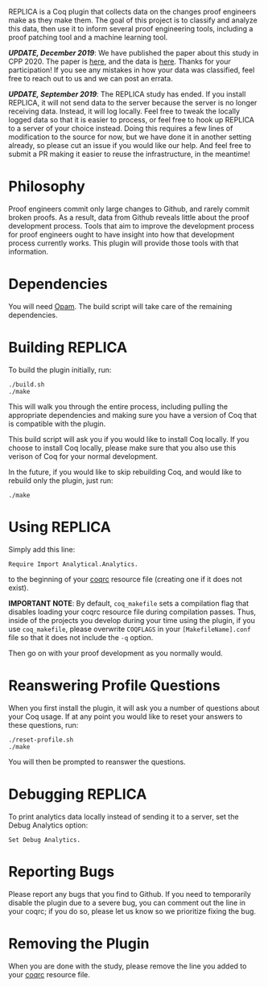 REPLICA is a Coq plugin that collects data on the changes proof engineers make
as they make them. The goal of this project is to classify and analyze this data,
then use it to inform several proof engineering tools, including a proof patching tool
and a machine learning tool.

***UPDATE, December 2019***: We have published the paper about this study in CPP 2020.
The paper is [here](http://tlringer.github.io/pdf/analytics.pdf), and the data is 
[here](https://github.com/uwplse/analytics-data).
Thanks for your participation! If you see any mistakes in how your data was classified,
feel free to reach out to us and we can post an errata.

***UPDATE, September 2019***: The REPLICA study has ended.
If you install REPLICA, it will not send data to the server because the server is no longer receiving data.
Instead, it will log locally.
Feel free to tweak the locally logged data so that it is easier to process, or feel free to
hook up REPLICA to a server of your choice instead.
Doing this requires a few lines of modification to the source for now, but we have done it in another
setting already, so please cut an issue if you would like our help.
And feel free to submit a PR making it easier to reuse the infrastructure, in the meantime!

# Philosophy

Proof engineers commit only large changes to Github, and rarely commit
broken proofs. As a result, data from Github reveals little about the proof development process.
Tools that aim to improve the development process for proof engineers ought to have insight
into how that development process currently works. This plugin will provide those tools with that information.

# Dependencies

You will need [Opam](https://opam.ocaml.org/). The build script will take
care of the remaining dependencies.

# Building REPLICA

To build the plugin initially, run:

```
./build.sh
./make
```

This will walk you through the entire process, including pulling the appropriate dependencies and
making sure you have a version of Coq that is compatible with the plugin.

This build script will ask you if you would like to install Coq locally. If you choose to install Coq locally,
please make sure that you also use this verison of Coq for your normal development. 

In the future, if you would like to skip rebuilding Coq, and would like to rebuild only the plugin, just run:

```
./make
```

# Using REPLICA

Simply add this line:

```
Require Import Analytical.Analytics.
```
to the beginning of your [coqrc](https://coq.inria.fr/refman/practical-tools/coq-commands.html#by-resource-file) resource file 
(creating one if it does not exist).

**IMPORTANT NOTE**: By default, `coq_makefile` sets a compilation flag that disables loading your coqrc resource file during compilation passes.
Thus, inside of the projects you develop during your time using the plugin, if you use `coq_makefile`,
please overwrite `COQFLAGS` in your `[MakefileName].conf` file so that it does not include the `-q` option.

Then go on with your proof development as you normally would.

# Reanswering Profile Questions

When you first install the plugin, it will ask you a number of questions about your Coq usage. If at any point
you would like to reset your answers to these questions, run:

```
./reset-profile.sh
./make
```

You will then be prompted to reanswer the questions.

# Debugging REPLICA

To print analytics data locally instead of sending it to a server,
set the Debug Analytics option:

```
Set Debug Analytics.
```

# Reporting Bugs

Please report any bugs that you find to Github. If you need to temporarily disable the plugin due to a severe bug,
you can comment out the line in your coqrc; if you do so, please let us know so we prioritize fixing the bug.

# Removing the Plugin

When you are done with the study, please remove the line you added to your [coqrc](https://coq.inria.fr/refman/practical-tools/coq-commands.html#by-resource-file) resource file.
